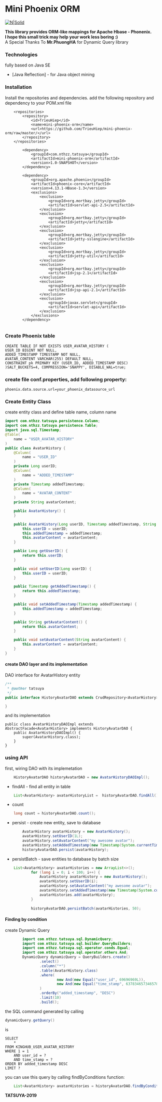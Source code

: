 # Mini Phoenix ORM

[![N|Solid](http://images.vietid.net/avatars/1552103503273avatar-172075747.png)](http://images.vietid.net/avatars/1552103503273avatar-172075747.png)

**This library provides ORM-like mappings for Apache Hbase - Phonenix.<br>**
**I hope this small trick may help your work less boring :) <br>**
A Special Thanks To **Mr.PhuongHA** for Dynamic Query library
### Technologies
fully based on Java SE
* [Java Reflection] - for Java object mining 

### Installation
Install the repositories and dependencies.
add the following repository and dependency to your POM.xml file
```
    <repositories>
        <repository>
            <id>TrieuHiep</id>
            <name>mini-phoenix-orm</name>
            <url>https://github.com/TrieuHiep/mini-phoenix-orm/raw/master/</url>
        </repository>
    </repositories>
```
```
        <dependency>
            <groupId>com.nthzz.tatsuya</groupId>
            <artifactId>mini-phoenix-orm</artifactId>
            <version>1.0-SNAPSHOT</version>
        </dependency>

        <dependency>
            <groupId>org.apache.phoenix</groupId>
            <artifactId>phoenix-core</artifactId>
            <version>4.13.1-HBase-1.3</version>
            <exclusions>
                <exclusion>
                    <groupId>org.mortbay.jetty</groupId>
                    <artifactId>servlet-api-2.5</artifactId>
                </exclusion>
                <exclusion>
                    <groupId>org.mortbay.jetty</groupId>
                    <artifactId>jetty</artifactId>
                </exclusion>
                <exclusion>
                    <groupId>org.mortbay.jetty</groupId>
                    <artifactId>jetty-sslengine</artifactId>
                </exclusion>
                <exclusion>
                    <groupId>org.mortbay.jetty</groupId>
                    <artifactId>jetty-util</artifactId>
                </exclusion>
                <exclusion>
                    <groupId>org.mortbay.jetty</groupId>
                    <artifactId>jsp-2.1</artifactId>
                </exclusion>
                <exclusion>
                    <groupId>org.mortbay.jetty</groupId>
                    <artifactId>jsp-api-2.1</artifactId>
                </exclusion>
                <exclusion>
                    <groupId>javax.servlet</groupId>
                    <artifactId>servlet-api</artifactId>
                </exclusion>
            </exclusions>
        </dependency>
        
```
### Create Phoenix table
```
CREATE TABLE IF NOT EXISTS USER_AVATAR_HISTORY (
USER_ID BIGINT NOT NULL,
ADDED_TIMESTAMP TIMESTAMP NOT NULL,
AVATAR_CONTENT VARCHAR(255) DEFAULT NULL,
CONSTRAINT pk PRIMARY KEY (USER_ID, ADDED_TIMESTAMP DESC)
)SALT_BUCKETS=4, COMPRESSION='SNAPPY', DISABLE_WAL=true;
```
### create file <b>conf.properties</b>, add following property:

```$xslt
phoenix.data.source.url=your_phoenix_datasource_url
```

### Create Entity Class
create entity class and define table name, column name 

```java
import com.nthzz.tatsuya.persistence.Column;
import com.nthzz.tatsuya.persistence.Table;
import java.sql.Timestamp;
@Table(
    name = "USER_AVATAR_HISTORY"
)
public class AvatarHistory {
    @Column(
        name = "USER_ID"
    )
    private Long userID;
    @Column(
        name = "ADDED_TIMESTAMP"
    )
    private Timestamp addedTimestamp;
    @Column(
        name = "AVATAR_CONTENT"
    )
    private String avatarContent;

    public AvatarHistory() {
    }

    public AvatarHistory(Long userID, Timestamp addedTimestamp, String avatarContent) {
        this.userID = userID;
        this.addedTimestamp = addedTimestamp;
        this.avatarContent = avatarContent;
    }

    public Long getUserID() {
        return this.userID;
    }

    public void setUserID(Long userID) {
        this.userID = userID;
    }

    public Timestamp getAddedTimestamp() {
        return this.addedTimestamp;
    }

    public void setAddedTimestamp(Timestamp addedTimestamp) {
        this.addedTimestamp = addedTimestamp;
    }

    public String getAvatarContent() {
        return this.avatarContent;
    }

    public void setAvatarContent(String avatarContent) {
        this.avatarContent = avatarContent;
    }
}

```
#### create DAO layer and its implementation
DAO interface for AvatarHistory entity
```java
/**
 * @author tatsuya
 */
public interface HistoryAvatarDAO extends CrudRepository<AvatarHistory> {

}
```
and its implementation

```
public class AvatarHistoryDAOImpl extends AbstractFacade<AvatarHistory> implements HistoryAvatarDAO {
    public AvatarHistoryDAOImpl() {
        super(AvatarHistory.class);
    }
}
```

### using API
first, wiring DAO with its implemetation
```java
    HistoryAvatarDAO historyAvatarDAO = new AvatarHistoryDAOImpl();
```
* findAll - find all entity in table
```java
    List<AvatarHistory> avatarHistoryList =  historyAvatarDAO.findAll();
```
* count
```java
    long count = historyAvatarDAO.count();
```
* persist - create new entity, save to database
```java
        AvatarHistory avatarHistory = new AvatarHistory();
        avatarHistory.setUserID(1L);
        avatarHistory.setAvatarContent("my awesome avatar");
        avatarHistory.setAddedTimestamp(new Timestamp(System.currentTimeMillis()));
        historyAvatarDAO.persist(avatarHistory);
```
* persistBatch - save entities to database by batch size
```java
    List<AvatarHistory> avatarHistories = new ArrayList<>();
            for (long i = 0; i < 100; i++) {
                AvatarHistory avatarHistory = new AvatarHistory();
                avatarHistory.setUserID(i);
                avatarHistory.setAvatarContent("my awesome avatar");
                avatarHistory.setAddedTimestamp(new Timestamp(System.currentTimeMillis()));
                avatarHistories.add(avatarHistory);
            }
    
            historyAvatarDAO.persistBatch(avatarHistories, 50);
```
#### Finding by condition
create Dynamic Query
```java
        import com.nthzz.tatsuya.sql.DynamicQuery;
        import com.nthzz.tatsuya.sql.builder.QueryBuilders;
        import com.nthzz.tatsuya.sql.operator.conds.Equal;
        import com.nthzz.tatsuya.sql.operator.others.And;
        DynamicQuery dynamicQuery = QueryBuilders.create()
                .select()
                .column("*")
                .table(AvatarHistory.class)
                .where(
                        new And(new Equal("user_id", 69696969L)),
                        new And(new Equal("time_stamp", 637834657346578L))
                )
                .orderBy("added_timestamp", "DESC")
                .limit(10)
                .build();
```
the SQL command generated by calling 
```java 
dynamicQuery.getQuery()
```
is 
```
SELECT 
	*
FROM KINGHUB_USER_AVATAR_HISTORY
WHERE 1 = 1
	AND user_id = ? 
	AND time_stamp = ? 
ORDER BY added_timestamp DESC
LIMIT ? 
```
you can use this query by calling findByConditions function:

```java
    List<AvatarHistory> avatarHistories = historyAvatarDAO.findByConditions(dynamicQuery);
```

**TATSUYA-2019**

[//]: # (These are reference links used in the body of this note and get stripped out when the markdown processor does its job. There is no need to format nicely because it shouldn't be seen. Thanks SO - http://stackoverflow.com/questions/4823468/store-comments-in-markdown-syntax)


   [dill]: <https://github.com/joemccann/dillinger>
   [git-repo-url]: <https://github.com/joemccann/dillinger.git>
   [john gruber]: <http://daringfireball.net>
   [df1]: <http://daringfireball.net/projects/markdown/>
   [markdown-it]: <https://github.com/markdown-it/markdown-it>
   [Ace Editor]: <http://ace.ajax.org>
   [node.js]: <http://nodejs.org>
   [Twitter Bootstrap]: <http://twitter.github.com/bootstrap/>
   [jQuery]: <http://jquery.com>
   [@tjholowaychuk]: <http://twitter.com/tjholowaychuk>
   [express]: <http://expressjs.com>
   [AngularJS]: <http://angularjs.org>
   [Gulp]: <http://gulpjs.com>

   [PlDb]: <https://github.com/joemccann/dillinger/tree/master/plugins/dropbox/README.md>
   [PlGh]: <https://github.com/joemccann/dillinger/tree/master/plugins/github/README.md>
   [PlGd]: <https://github.com/joemccann/dillinger/tree/master/plugins/googledrive/README.md>
   [PlOd]: <https://github.com/joemccann/dillinger/tree/master/plugins/onedrive/README.md>
   [PlMe]: <https://github.com/joemccann/dillinger/tree/master/plugins/medium/README.md>
   [PlGa]: <https://github.com/RahulHP/dillinger/blob/master/plugins/googleanalytics/README.md>
